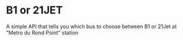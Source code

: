 # B1 or 21JET
A simple API that tells you which bus to choose between B1 or 21Jet at "Metro du Rond Point" station

